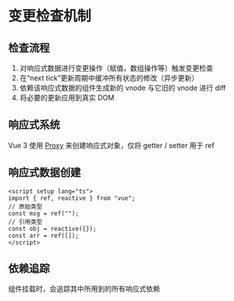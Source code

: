 # 变更检查机制

## 检查流程

1. 对响应式数据进行变更操作（赋值，数组操作等）触发变更检查
2. 在“next tick”更新周期中缓冲所有状态的修改（异步更新）
3. 依赖该响应式数据的组件生成新的 vnode 与它旧的 vnode 进行 diff
4. 将必要的更新应用到真实 DOM

## 响应式系统

Vue 3 使用 [Proxy](https://developer.mozilla.org/en-US/docs/Web/JavaScript/Reference/Global_Objects/Proxy) 来创建响应式对象，仅将 getter / setter 用于 ref

## 响应式数据创建

```vue
<script setup lang="ts">
import { ref, reactive } from "vue";
// 原始类型
const msg = ref("");
// 引用类型
const obj = reactive({});
const arr = ref([]);
</script>
```

## 依赖追踪

组件挂载时，会追踪其中所用到的所有响应式依赖
